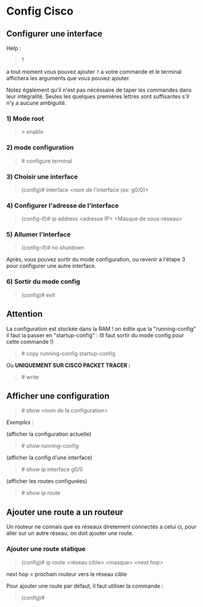  
# Config Cisco

## Configurer une interface

Help : 
> ?

a tout moment vous pouvez ajouter `?` a votre commande et le terminal affichera les arguments que vous pouvez ajouter.

Notez également qu'il  n'est pas nécéssaire de taper les commandes dans leur intégralité. Seules les quelques premières lettres sont suffisantes s'il n'y a aucune ambiguité.

### 1) Mode root
> \> enable

### 2) mode configuration 
> \# configure terminal

### 3) Choisir une interface
> (config)\# interface \<nom de l'interface (ex: g0/0)>

### 4) Configurer l'adresse de l'interface
> (config-if)\# ip address \<adresse IP> \<Masque de sous-reseau>

### 5) Allumer l'interface
>(config-if)\# no shutdown

Après, vous pouvez sortir du mode configuration, ou revenir a l'étape 3 pour configurer une autre interface.

### 6) Sortir du mode config 
>\(config)# exit

## Attention
La configuration est stockée dans la RAM ! on édite que la "running-config" il faut la passer en "startup-config" : 
(Il faut sortir du mode config pour cette commande !)
> \# copy running-config startup-config

Ou **UNIQUEMENT SUR CISCO PACKET TRACER :**
>\# write


## Afficher une configuration 

>  \# show \<nom de la configuration>

_Exemples :_ 

(afficher la configuration actuelle)
>  \# show running-config

(afficher la config d'une interface)
>  \# show ip interface g0/0

(afficher les routes configurées)
>  \# show ip route

## Ajouter une route a un routeur

Un routeur ne connais que es réseaux diretement connectés a celui ci, pour aller sur un autre réseau, on doit ajouter une route.

### Ajouter une route statique 

> \(config)# ip route \<réseau cible> \<masque> \<next hop>

next hop = prochain routeur vers le réseau cible

Pour ajouter une route par défaut, il faut utiliser la commande :
> (config)# 



